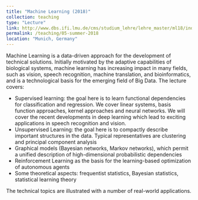 ```yaml
---
title: "Machine Learning (2018)"
collection: teaching
type: "Lecture"
link: http://www.dbs.ifi.lmu.de/cms/studium_lehre/lehre_master/ml18/index.html
permalink: /teaching/05-summer-2018
location: "Munich, Germany"
---
```


Machine Learning is a data-driven approach for the development of technical solutions. Initially motivated by the adaptive capabilities of biological systems, machine learning has increasing impact in many fields, such as vision, speech recognition, machine translation, and bioinformatics, and is a technological basis for the emerging field of Big Data. 
The lecture covers:
<ul>
<li>Supervised learning: the goal here is to learn functional dependencies for classification and regression. We cover linear systems, basis function approaches, kernel approaches and neural networks. We will cover the recent developments in deep learning which lead to exciting applications in speech recognition and vision.</li>
<li>Unsupervised Learning: the goal here is to compactly describe important structures in the data. Typical representatives are clustering and principal component analysis</li>
<li>Graphical models (Bayesian networks, Markov networks), which permit a unified description of high-dimensional probabilistic dependencies</li>
<li>Reinforcement Learning as the basis for the learning-based optimization of autonomous agents</li>
<li>Some theoretical aspects: frequentist statistics, Bayesian statistics, statistical learning theory</li>
</ul>
The technical topics are illustrated with a number of real-world applications.
